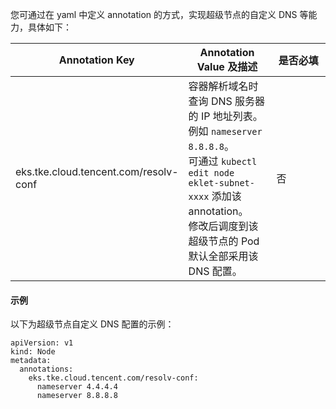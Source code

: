 

您可通过在 yaml 中定义 annotation 的方式，实现超级节点的自定义 DNS 等能力，具体如下：

<table>
<thead>
<tr>
<th width="20%">Annotation Key</th>
<th width="40%">Annotation Value 及描述</th>
<th width="40%">是否必填</th>
</tr>
</thead>
<tbody>
<tr>
<td>eks.tke.cloud.tencent.com/resolv-conf</td>
<td> 容器解析域名时查询 DNS 服务器的 IP 地址列表。例如 <code>nameserver 8.8.8.8</code>。
<br> 可通过 <code>kubectl edit node eklet-subnet-xxxx</code> 添加该 annotation。
<br> 修改后调度到该超级节点的 Pod 默认全部采用该 DNS 配置。</td>
<td>否</td>
</tr>
</tr>
</tbody></table>

#### 示例
以下为超级节点自定义 DNS 配置的示例：

```
apiVersion: v1
kind: Node
metadata:
  annotations:
    eks.tke.cloud.tencent.com/resolv-conf:
      nameserver 4.4.4.4
      nameserver 8.8.8.8
   
```



